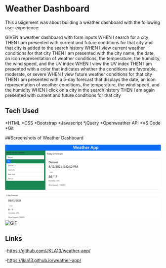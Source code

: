 # Weather Dashboard

This assignment was about building a weather dashboard with the following user experience:

GIVEN a weather dashboard with form inputs
WHEN I search for a city
THEN I am presented with current and future conditions for that city and that city is added to the search history
WHEN I view current weather conditions for that city
THEN I am presented with the city name, the date, an icon representation of weather conditions, the temperature, the humidity, the wind speed, and the UV index
WHEN I view the UV index
THEN I am presented with a color that indicates whether the conditions are favorable, moderate, or severe
WHEN I view future weather conditions for that city
THEN I am presented with a 5-day forecast that displays the date, an icon representation of weather conditions, the temperature, the wind speed, and the humidity
WHEN I click on a city in the search history
THEN I am again presented with current and future conditions for that city

## Tech Used

*HTML
*CSS
*Bootstrap
*Javascript
*jQuery
*Openweather API
*VS Code
*Git

##Screenshots of Weather Dashboard

![Screencap](./Assets/images/screencap1.PNG "Screencap")
![GIF](./Assets/images/gif.gif "GIF")

## Links

-https://github.com/JKLA13/weather-app/

-https://jkla13.github.io/weather-app/
